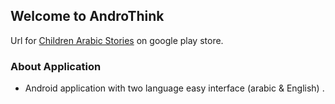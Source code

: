 ## Welcome to AndroThink 

Url for [Children Arabic Stories](https://play.google.com/store/apps/details?id=com.androthink.stories) on google play store.

### About Application

- Android application with two language easy interface (arabic & English) .
